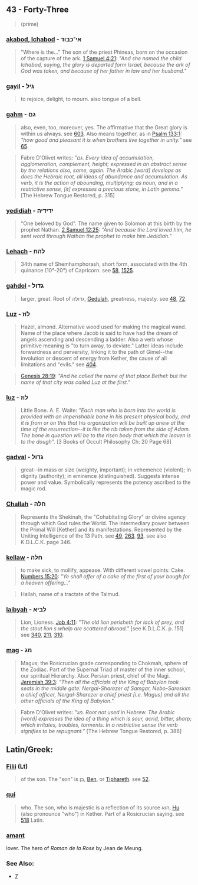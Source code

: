 ## 43 - Forty-Three
> (prime)

### [akabod, Ichabod](/keys/AI-KBVD) - אי־כבוד
> "Where is the..." The son of the priest Phineas, born on the occasion of the capture of the ark. [1 Samuel 4:21](http://biblehub.com/1_samuel/4-21.htm): *"And she named the child Ichabod, saying, the glory is departed form Israel, because the ark of God was taken, and because of her father in law and her husband."*

### [gayil](/keys/GIL) - גיל
> to rejoice, delight, to mourn. also tongue of a bell.

### [gahm](/keys/GM) - גם
> also, even, too, moreover, yes. The affirmative that the Great glory is within us always. see [603](603). Also means together, as in [Psalm 133:1](http://biblehub.com/psalms/133-1.htm): *"how good and pleasant it is when brothers live together in unity."* see [65](65).

> Fabre D'Olivet writes: *"גם. Every idea of accumulation, agglomeration, complement, height; expressed in an abstract sense by the relations also, same, again. The Arabic [word] develops as does the Hebraic root, all ideas of abundance and accumulation. As verb, it is the action of abounding, multiplying; as noun, and in a restrictive sense, [it] expresses a precious stone, in Latin gemma."* [The Hebrew Tongue Restored, p. 315]

### [yedidiah](/keys/IDIDIH) - ידידיה
> "One beloved by God". The name given to Solomon at this birth by the prophet Nathan. [2 Samuel 12:25](http://biblehub.com/2_samuel/12-25.htm): *"And because the Lord loved him, he sent word through Nathan the prophet to make him Jedidiah."*

### [Lehach](/keys/LHCh) - להח
> 34th name of Shemhamphorash, short form, associated with the 4th quinance (10°-20°) of Capricorn. see [58](58), [1525](1525).

### [gahdol](/keys/GDVL) - גדול
> larger, great. Root of גדולה, [Gedulah](/keys/GDVLH), greatness, majesty. see [48](48), [72](72).

### [Luz](/keys/LVZ) - לוז
> Hazel, almond. Alternative wood used for making the magical wand. Name of the place where Jacob is said to have had the dream of angels ascending and descending a ladder. Also a verb whose primitive meaning is "to turn away, to deviate." Latter ideas include forwardness and perversity, linking it to the path of Gimel--the involution or descent of energy from Kether, the cause of all limitations and "evils." see [404](404).

> [Genesis 28:19](http://biblehub.com/genesis/28-19.htm): *"And he called the name of that place Bethel: but the name of that city was called Luz at the first."*

### [luz](/keys/LVZ) - לוז
> Little Bone. A. E. Waite: *"Each man who is born into the world is provided with an imperishable bone in his present physical body, and it is from or on this that his organization will be built up anew at the time of the resurrection--it is like the rib taken from the side of Adam. The bone in question will be to the risen body that which the leaven is to the dough".* [3 Books of Occult Philosophy Ch: 20 Page 68]

### [gadval](/keys/GDVL) - גדול
> great--in mass or size (weighty, important); in vehemence (violent); in dignity (authority); in eminence (distinguished). Suggests intense power and value. Symbolically represents the potency ascribed to the magic rod.

### [Challah](/keys/ChLH) - חלה
> Represents the Shekinah, the "Cohabitating Glory" or divine agency through which God rules the World. The intermediary power between the Primal Will [Kether] and its manifestations. Represented by the Uniting Intelligence of the 13 Path. see [49](49), [263](263), [93](93). see also K.D.L.C.K. page 346.

### [kellaw](/keys/ChLH) - חלה
> to make sick, to mollify, appease. With different vowel points: Cake. [Numbers 15:20](http://biblehub.com/numbers/15-20.htm): *"Ye shall offer of a cake of the first of your bough for a heaven offering..."*

> Hallah, name of a tractate of the Talmud.

### [laibyah](/keys/LBIA) - לביא
> Lion, Lioness. [Job 4:11](http://biblehub.com/job/4-11.htm): *"The old lion perisheth for lack of prey, and the stout lion s whelp are scattered abroad."* [see K.D.L.C.K. p. 151] see [340](340), [211](211), [310](310).

### [mag](/keys/MG) - מג
> Magus; the Rosicrucian grade corresponding to Chokmah, sphere of the Zodiac. Part of the Supernal Triad of master of the inner school, our spiritual Hierarchy. Also: Persian priest, chief of the Magi. [Jeremiah 39:3](http://biblehub.com/jeremiah/39-3.htm): *"Then all the officials of the King of Babylon took seats in the middle gate: Nergal-Sharezer of Samgar, Nebo-Sareskim a chief officer, Nergal-Sharezer a chief priest [i.e. Magus] and all the other officials of the King of Babylon."*

> Fabre D'Olivet writes: *"מג. Root not used in Hebrew. The Arabic [word] expresses the idea of a thing which is sour, acrid, bitter, sharp; which irritates, troubles, torments. In a restrictive sense the verb signifies to be repugnant."* [The Hebrew Tongue Restored, p. 386]

## Latin/Greek:

### [Filii](/latin?word=Filii) (Lt)
> of the son. The "son" is בן, [Ben](/keys/BN), or [Tiphareth](/keys/ThPARTh). see [52](52).

### [qui](/latin?word=qui)
> who. The son, who is majestic is a reflection of its source הוא, [Hu](/keys/HVA) (also pronounce "who") in Kether. Part of a Rosicrucian saying. see [518](518) Latin.

### [amant](/latin?word=amant)
lover. The hero of *Roman de la Rose* by Jean de Meung.

### See Also:

- [7](7)
